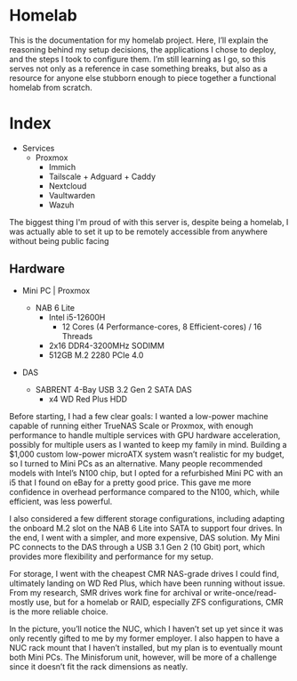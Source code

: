 # Homelab

This is the documentation for my homelab project. Here, I’ll explain the reasoning behind my setup decisions, the applications I chose to deploy, and the steps I took to configure them. I’m still learning as I go, so this serves not only as a reference in case something breaks, but also as a resource for anyone else stubborn enough to piece together a functional homelab from scratch.

# Index

- Services
	- Proxmox
		- Immich
		- Tailscale + Adguard + Caddy
		- Nextcloud
		- Vaultwarden
		- Wazuh

The biggest thing I'm proud of with this server is, despite being a homelab, I was actually able to set it up to be remotely accessible from anywhere without being public facing
## Hardware

- Mini PC | Proxmox
	- NAB 6 Lite
		- Intel i5-12600H
			- 12 Cores (4 Performance-cores, 8 Efficient-cores) / 16 Threads
		- 2x16 DDR4-3200MHz SODIMM
		- 512GB M.2 2280 PCIe 4.0 

- DAS
	- SABRENT 4-Bay USB 3.2 Gen 2 SATA DAS
		- x4 WD Red Plus HDD

Before starting, I had a few clear goals: I wanted a low-power machine capable of running either TrueNAS Scale or Proxmox, with enough performance to handle multiple services with GPU hardware acceleration, possibly for multiple users as I wanted to keep my family in mind. Building a $1,000 custom low-power microATX system wasn’t realistic for my budget, so I turned to Mini PCs as an alternative. Many people recommended models with Intel’s N100 chip, but I opted for a refurbished Mini PC with an i5 that I found on eBay for a pretty good price. This gave me more confidence in overhead performance compared to the N100, which, while efficient, was less powerful.

I also considered a few different storage configurations, including adapting the onboard M.2 slot on the NAB 6 Lite into SATA to support four drives. In the end, I went with a simpler, and more expensive, DAS solution. My Mini PC connects to the DAS through a USB 3.1 Gen 2 (10 Gbit) port, which provides more flexibility and performance for my setup.

For storage, I went with the cheapest CMR NAS-grade drives I could find, ultimately landing on WD Red Plus, which have been running without issue. From my research, SMR drives work fine for archival or write-once/read-mostly use, but for a homelab or RAID, especially ZFS configurations, CMR is the more reliable choice.

In the picture, you’ll notice the NUC, which I haven’t set up yet since it was only recently gifted to me by my former employer. I also happen to have a NUC rack mount that I haven’t installed, but my plan is to eventually mount both Mini PCs. The Minisforum unit, however, will be more of a challenge since it doesn’t fit the rack dimensions as neatly.
